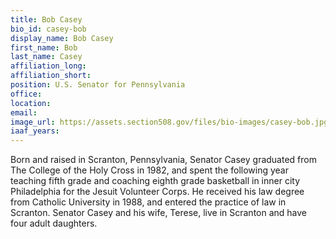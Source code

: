 ```yaml
---
title: Bob Casey
bio_id: casey-bob
display_name: Bob Casey
first_name: Bob
last_name: Casey
affiliation_long: 
affiliation_short: 
position: U.S. Senator for Pennsylvania
office: 
location: 
email: 
image_url: https://assets.section508.gov/files/bio-images/casey-bob.jpg
iaaf_years: 
---
```

Born and raised in Scranton, Pennsylvania, Senator Casey graduated from The College of the Holy Cross in 1982, and spent the following year teaching fifth grade and coaching eighth grade basketball in inner city Philadelphia for the Jesuit Volunteer Corps.  He received his law degree from Catholic University in 1988, and entered the practice of law in Scranton.  Senator Casey and his wife, Terese, live in Scranton and have four adult daughters.